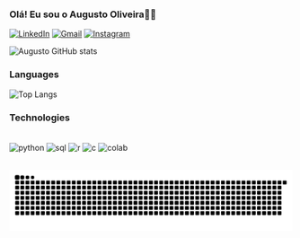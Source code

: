 ### Olá! Eu sou o Augusto Oliveira✋🏻

[![LinkedIn](https://img.shields.io/badge/LinkedIn-0077B5?style=for-the-badge&logo=linkedin&logoColor=white)](https://www.linkedin.com/in/augusto-os/)
[![Gmail](https://img.shields.io/badge/Gmail-D14836?style=for-the-badge&logo=gmail&logoColor=white)](augusto010oliveira@gmail.com)
[![Instagram](https://img.shields.io/badge/Instagram-E4405F?style=for-the-badge&logo=instagram&logoColor=white)](https://www.instagram.com/augusto__olv)

![Augusto GitHub stats](https://github-readme-stats.vercel.app/api?username=gut0oliveira&show_icons=true&theme=dracula)

### Languages
![Top Langs](https://github-readme-stats.vercel.app/api/top-langs/?username=gut0oliveira&layout=compact)

### Technologies
<div style="display: inline_block"><br/>
    <img align="center" alt="python" src="https://img.shields.io/badge/Python-3776AB?style=for-the-badge&logo=python&logoColor=white"/>
    <img align="center" alt="sql" src="https://img.shields.io/badge/MySQL-005C84?style=for-the-badge&logo=mysql&logoColor=white"/>
    <img align="center" alt="r" src="https://img.shields.io/badge/R-276DC3?style=for-the-badge&logo=r&logoColor=white"/>
    <img align="center" alt="c" src="https://img.shields.io/badge/C-00599C?style=for-the-badge&logo=c&logoColor=white"/>
    <img align="center" alt="colab" src="https://img.shields.io/badge/Colab-F9AB00?style=for-the-badge&logo=googlecolab&color=525252"/>
</div><br/>

![Snake animation](https://github.com/gut0oliveira/gut0oliveira/blob/output/github-contribution-grid-snake.svg)
